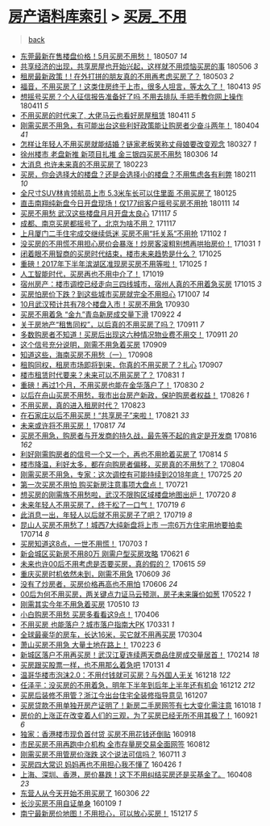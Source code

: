 [房产语料库索引](../../README.md)  > [买房_不用](买房_不用.md)
====
> [back](../README.md)

- [东莞最新在售楼盘价格！5月买房不用愁！](http://jkwz.applinzi.com/ittc/7100307237966971914.html#%E4%B8%9C%E8%8E%9E%E6%9C%80%E6%96%B0%E5%9C%A8%E5%94%AE%E6%A5%BC%E7%9B%98%E4%BB%B7%E6%A0%BC%EF%BC%815%E6%9C%88%E4%B9%B0%E6%88%BF%E4%B8%8D%E7%94%A8%E6%84%81%EF%BC%81) 180507 *14* 
- [共享经济的出现，共享房屋也开始兴起，这样就不用烦恼买房的事](http://jkwz.applinzi.com/ittc/7099671498044474385.html#%E5%85%B1%E4%BA%AB%E7%BB%8F%E6%B5%8E%E7%9A%84%E5%87%BA%E7%8E%B0%EF%BC%8C%E5%85%B1%E4%BA%AB%E6%88%BF%E5%B1%8B%E4%B9%9F%E5%BC%80%E5%A7%8B%E5%85%B4%E8%B5%B7%EF%BC%8C%E8%BF%99%E6%A0%B7%E5%B0%B1%E4%B8%8D%E7%94%A8%E7%83%A6%E6%81%BC%E4%B9%B0%E6%88%BF%E7%9A%84%E4%BA%8B) 180506 *3* 
- [租房最新政策！! 在外打拼的朋友真的不用再考虑买房了？](http://jkwz.applinzi.com/ittc/7098963667171410951.html#%E7%A7%9F%E6%88%BF%E6%9C%80%E6%96%B0%E6%94%BF%E7%AD%96%EF%BC%81%21+%E5%9C%A8%E5%A4%96%E6%89%93%E6%8B%BC%E7%9A%84%E6%9C%8B%E5%8F%8B%E7%9C%9F%E7%9A%84%E4%B8%8D%E7%94%A8%E5%86%8D%E8%80%83%E8%99%91%E4%B9%B0%E6%88%BF%E4%BA%86%EF%BC%9F) 180503 *2* 
- [福音，不用买房了！这类住房终于上市，很多人坦言，等太久了！](http://jkwz.applinzi.com/ittc/7091454251454956561.html#%E7%A6%8F%E9%9F%B3%EF%BC%8C%E4%B8%8D%E7%94%A8%E4%B9%B0%E6%88%BF%E4%BA%86%EF%BC%81%E8%BF%99%E7%B1%BB%E4%BD%8F%E6%88%BF%E7%BB%88%E4%BA%8E%E4%B8%8A%E5%B8%82%EF%BC%8C%E5%BE%88%E5%A4%9A%E4%BA%BA%E5%9D%A6%E8%A8%80%EF%BC%8C%E7%AD%89%E5%A4%AA%E4%B9%85%E4%BA%86%EF%BC%81) 180413 *95* 
- [想摇号买房？个人征信报告准备好了吗 不用去排队 手把手教你网上操作](http://jkwz.applinzi.com/ittc/7090804764940174342.html#%E6%83%B3%E6%91%87%E5%8F%B7%E4%B9%B0%E6%88%BF%EF%BC%9F%E4%B8%AA%E4%BA%BA%E5%BE%81%E4%BF%A1%E6%8A%A5%E5%91%8A%E5%87%86%E5%A4%87%E5%A5%BD%E4%BA%86%E5%90%97+%E4%B8%8D%E7%94%A8%E5%8E%BB%E6%8E%92%E9%98%9F+%E6%89%8B%E6%8A%8A%E6%89%8B%E6%95%99%E4%BD%A0%E7%BD%91%E4%B8%8A%E6%93%8D%E4%BD%9C) 180411 *5* 
- [不用买房的时代来了, 大佬马云也看好房屋租赁](http://jkwz.applinzi.com/ittc/7090663998330766346.html#%E4%B8%8D%E7%94%A8%E4%B9%B0%E6%88%BF%E7%9A%84%E6%97%B6%E4%BB%A3%E6%9D%A5%E4%BA%86%2C+%E5%A4%A7%E4%BD%AC%E9%A9%AC%E4%BA%91%E4%B9%9F%E7%9C%8B%E5%A5%BD%E6%88%BF%E5%B1%8B%E7%A7%9F%E8%B5%81) 180411 *5* 
- [刚需买房不用急，有可能出台这些利好政策能让购房者少奋斗两年！](http://jkwz.applinzi.com/ittc/7088203722327065611.html#%E5%88%9A%E9%9C%80%E4%B9%B0%E6%88%BF%E4%B8%8D%E7%94%A8%E6%80%A5%EF%BC%8C%E6%9C%89%E5%8F%AF%E8%83%BD%E5%87%BA%E5%8F%B0%E8%BF%99%E4%BA%9B%E5%88%A9%E5%A5%BD%E6%94%BF%E7%AD%96%E8%83%BD%E8%AE%A9%E8%B4%AD%E6%88%BF%E8%80%85%E5%B0%91%E5%A5%8B%E6%96%97%E4%B8%A4%E5%B9%B4%EF%BC%81) 180404 *41* 
- [怎样让年轻人不用买房就能结婚？链家老板笑称丈母娘要改变观念](http://jkwz.applinzi.com/ittc/7085087036119974919.html#%E6%80%8E%E6%A0%B7%E8%AE%A9%E5%B9%B4%E8%BD%BB%E4%BA%BA%E4%B8%8D%E7%94%A8%E4%B9%B0%E6%88%BF%E5%B0%B1%E8%83%BD%E7%BB%93%E5%A9%9A%EF%BC%9F%E9%93%BE%E5%AE%B6%E8%80%81%E6%9D%BF%E7%AC%91%E7%A7%B0%E4%B8%88%E6%AF%8D%E5%A8%98%E8%A6%81%E6%94%B9%E5%8F%98%E8%A7%82%E5%BF%B5) 180327 *1* 
- [徐州楼市 老盘新推 新项目扎堆 金三银四买房不用愁](http://jkwz.applinzi.com/ittc/7077362532631446545.html#%E5%BE%90%E5%B7%9E%E6%A5%BC%E5%B8%82+%E8%80%81%E7%9B%98%E6%96%B0%E6%8E%A8+%E6%96%B0%E9%A1%B9%E7%9B%AE%E6%89%8E%E5%A0%86+%E9%87%91%E4%B8%89%E9%93%B6%E5%9B%9B%E4%B9%B0%E6%88%BF%E4%B8%8D%E7%94%A8%E6%84%81) 180306 *14* 
- [大消息 也许未来真的不用买房了](http://jkwz.applinzi.com/ittc/7073355437858882577.html#%E5%A4%A7%E6%B6%88%E6%81%AF+%E4%B9%9F%E8%AE%B8%E6%9C%AA%E6%9D%A5%E7%9C%9F%E7%9A%84%E4%B8%8D%E7%94%A8%E4%B9%B0%E6%88%BF%E4%BA%86) 180223  
- [买房，你会选择大的楼盘？还是会选择小的楼盘？不用焦虑各有利弊](http://jkwz.applinzi.com/ittc/7068904518672974865.html#%E4%B9%B0%E6%88%BF%EF%BC%8C%E4%BD%A0%E4%BC%9A%E9%80%89%E6%8B%A9%E5%A4%A7%E7%9A%84%E6%A5%BC%E7%9B%98%EF%BC%9F%E8%BF%98%E6%98%AF%E4%BC%9A%E9%80%89%E6%8B%A9%E5%B0%8F%E7%9A%84%E6%A5%BC%E7%9B%98%EF%BC%9F%E4%B8%8D%E7%94%A8%E7%84%A6%E8%99%91%E5%90%84%E6%9C%89%E5%88%A9%E5%BC%8A) 180211 *10* 
- [全尺寸SUV林肯领航员上市 5.3米车长可以住里面 不用买房了](http://jkwz.applinzi.com/ittc/7062557182594122768.html#%E5%85%A8%E5%B0%BA%E5%AF%B8SUV%E6%9E%97%E8%82%AF%E9%A2%86%E8%88%AA%E5%91%98%E4%B8%8A%E5%B8%82+5.3%E7%B1%B3%E8%BD%A6%E9%95%BF%E5%8F%AF%E4%BB%A5%E4%BD%8F%E9%87%8C%E9%9D%A2+%E4%B8%8D%E7%94%A8%E4%B9%B0%E6%88%BF%E4%BA%86) 180125  
- [直击南翔纯新盘今日开盘现场！仅177组客户摇号买房不用抢](http://jkwz.applinzi.com/ittc/7057364495159002119.html#%E7%9B%B4%E5%87%BB%E5%8D%97%E7%BF%94%E7%BA%AF%E6%96%B0%E7%9B%98%E4%BB%8A%E6%97%A5%E5%BC%80%E7%9B%98%E7%8E%B0%E5%9C%BA%EF%BC%81%E4%BB%85177%E7%BB%84%E5%AE%A2%E6%88%B7%E6%91%87%E5%8F%B7%E4%B9%B0%E6%88%BF%E4%B8%8D%E7%94%A8%E6%8A%A2) 180111 *14* 
- [买房不用愁 武汉这些楼盘月月开盘太良心](http://jkwz.applinzi.com/ittc/7036941793109754896.html#%E4%B9%B0%E6%88%BF%E4%B8%8D%E7%94%A8%E6%84%81+%E6%AD%A6%E6%B1%89%E8%BF%99%E4%BA%9B%E6%A5%BC%E7%9B%98%E6%9C%88%E6%9C%88%E5%BC%80%E7%9B%98%E5%A4%AA%E8%89%AF%E5%BF%83) 171117 *5* 
- [成都、南京买房都摇号了，北京为啥不用？](http://jkwz.applinzi.com/ittc/7036831014544999440.html#%E6%88%90%E9%83%BD%E3%80%81%E5%8D%97%E4%BA%AC%E4%B9%B0%E6%88%BF%E9%83%BD%E6%91%87%E5%8F%B7%E4%BA%86%EF%BC%8C%E5%8C%97%E4%BA%AC%E4%B8%BA%E5%95%A5%E4%B8%8D%E7%94%A8%EF%BC%9F) 171117  
- [上月厦门二手住宅成交继续低迷 买房不用“托关系”不用抢](http://jkwz.applinzi.com/ittc/7031301485659423760.html#%E4%B8%8A%E6%9C%88%E5%8E%A6%E9%97%A8%E4%BA%8C%E6%89%8B%E4%BD%8F%E5%AE%85%E6%88%90%E4%BA%A4%E7%BB%A7%E7%BB%AD%E4%BD%8E%E8%BF%B7+%E4%B9%B0%E6%88%BF%E4%B8%8D%E7%94%A8%E2%80%9C%E6%89%98%E5%85%B3%E7%B3%BB%E2%80%9D%E4%B8%8D%E7%94%A8%E6%8A%A2) 171102 *1* 
- [没买房的不用慌不用担心房价会暴涨！炒房客滚粗别想再哄抬房价！](http://jkwz.applinzi.com/ittc/7030524612016866321.html#%E6%B2%A1%E4%B9%B0%E6%88%BF%E7%9A%84%E4%B8%8D%E7%94%A8%E6%85%8C%E4%B8%8D%E7%94%A8%E6%8B%85%E5%BF%83%E6%88%BF%E4%BB%B7%E4%BC%9A%E6%9A%B4%E6%B6%A8%EF%BC%81%E7%82%92%E6%88%BF%E5%AE%A2%E6%BB%9A%E7%B2%97%E5%88%AB%E6%83%B3%E5%86%8D%E5%93%84%E6%8A%AC%E6%88%BF%E4%BB%B7%EF%BC%81) 171031 *1* 
- [闭着眼不用智商的买房时代结束，楼市未来趋势是什么？](http://jkwz.applinzi.com/ittc/7028333839926166544.html#%E9%97%AD%E7%9D%80%E7%9C%BC%E4%B8%8D%E7%94%A8%E6%99%BA%E5%95%86%E7%9A%84%E4%B9%B0%E6%88%BF%E6%97%B6%E4%BB%A3%E7%BB%93%E6%9D%9F%EF%BC%8C%E6%A5%BC%E5%B8%82%E6%9C%AA%E6%9D%A5%E8%B6%8B%E5%8A%BF%E6%98%AF%E4%BB%80%E4%B9%88%EF%BC%9F) 171025  
- [重磅！2017年下半年滨湖区准现房买房不用等啦！](http://jkwz.applinzi.com/ittc/7028266898993710097.html#%E9%87%8D%E7%A3%85%EF%BC%812017%E5%B9%B4%E4%B8%8B%E5%8D%8A%E5%B9%B4%E6%BB%A8%E6%B9%96%E5%8C%BA%E5%87%86%E7%8E%B0%E6%88%BF%E4%B9%B0%E6%88%BF%E4%B8%8D%E7%94%A8%E7%AD%89%E5%95%A6%EF%BC%81) 171025 *1* 
- [人工智能时代，买房再也不用中介了！](http://jkwz.applinzi.com/ittc/7026183278531445776.html#%E4%BA%BA%E5%B7%A5%E6%99%BA%E8%83%BD%E6%97%B6%E4%BB%A3%EF%BC%8C%E4%B9%B0%E6%88%BF%E5%86%8D%E4%B9%9F%E4%B8%8D%E7%94%A8%E4%B8%AD%E4%BB%8B%E4%BA%86%EF%BC%81) 171019  
- [宿州房产：楼市调控已经走向三四线城市，宿州人真的不用着急买房](http://jkwz.applinzi.com/ittc/7023855613908616209.html#%E5%AE%BF%E5%B7%9E%E6%88%BF%E4%BA%A7%EF%BC%9A%E6%A5%BC%E5%B8%82%E8%B0%83%E6%8E%A7%E5%B7%B2%E7%BB%8F%E8%B5%B0%E5%90%91%E4%B8%89%E5%9B%9B%E7%BA%BF%E5%9F%8E%E5%B8%82%EF%BC%8C%E5%AE%BF%E5%B7%9E%E4%BA%BA%E7%9C%9F%E7%9A%84%E4%B8%8D%E7%94%A8%E7%9D%80%E6%80%A5%E4%B9%B0%E6%88%BF) 171015 *3* 
- [买房怕房价下跌？到这些城市买房就完全不用担心](http://jkwz.applinzi.com/ittc/7021812568979670032.html#%E4%B9%B0%E6%88%BF%E6%80%95%E6%88%BF%E4%BB%B7%E4%B8%8B%E8%B7%8C%EF%BC%9F%E5%88%B0%E8%BF%99%E4%BA%9B%E5%9F%8E%E5%B8%82%E4%B9%B0%E6%88%BF%E5%B0%B1%E5%AE%8C%E5%85%A8%E4%B8%8D%E7%94%A8%E6%8B%85%E5%BF%83) 171007 *14* 
- [10月武汉预计共有78个楼盘入市！买房不用急](http://jkwz.applinzi.com/ittc/7019031270062031889.html#10%E6%9C%88%E6%AD%A6%E6%B1%89%E9%A2%84%E8%AE%A1%E5%85%B1%E6%9C%8978%E4%B8%AA%E6%A5%BC%E7%9B%98%E5%85%A5%E5%B8%82%EF%BC%81%E4%B9%B0%E6%88%BF%E4%B8%8D%E7%94%A8%E6%80%A5) 170930  
- [买房不用着急 “金九”青岛新房成交量下滑](http://jkwz.applinzi.com/ittc/7016072422971933712.html#%E4%B9%B0%E6%88%BF%E4%B8%8D%E7%94%A8%E7%9D%80%E6%80%A5+%E2%80%9C%E9%87%91%E4%B9%9D%E2%80%9D%E9%9D%92%E5%B2%9B%E6%96%B0%E6%88%BF%E6%88%90%E4%BA%A4%E9%87%8F%E4%B8%8B%E6%BB%91) 170922 *4* 
- [关于房地产“租售同权”，以后真的不用买房了吗？](http://jkwz.applinzi.com/ittc/7012190313031140369.html#%E5%85%B3%E4%BA%8E%E6%88%BF%E5%9C%B0%E4%BA%A7%E2%80%9C%E7%A7%9F%E5%94%AE%E5%90%8C%E6%9D%83%E2%80%9D%EF%BC%8C%E4%BB%A5%E5%90%8E%E7%9C%9F%E7%9A%84%E4%B8%8D%E7%94%A8%E4%B9%B0%E6%88%BF%E4%BA%86%E5%90%97%EF%BC%9F) 170911 *7* 
- [多数购房者不知道！买房后出现这六种情况物业费不用交！](http://jkwz.applinzi.com/ittc/7012129402010469393.html#%E5%A4%9A%E6%95%B0%E8%B4%AD%E6%88%BF%E8%80%85%E4%B8%8D%E7%9F%A5%E9%81%93%EF%BC%81%E4%B9%B0%E6%88%BF%E5%90%8E%E5%87%BA%E7%8E%B0%E8%BF%99%E5%85%AD%E7%A7%8D%E6%83%85%E5%86%B5%E7%89%A9%E4%B8%9A%E8%B4%B9%E4%B8%8D%E7%94%A8%E4%BA%A4%EF%BC%81) 170911 *20* 
- [这个信号充分说明，刚需不用急着买房](http://jkwz.applinzi.com/ittc/7011381694928782097.html#%E8%BF%99%E4%B8%AA%E4%BF%A1%E5%8F%B7%E5%85%85%E5%88%86%E8%AF%B4%E6%98%8E%EF%BC%8C%E5%88%9A%E9%9C%80%E4%B8%8D%E7%94%A8%E6%80%A5%E7%9D%80%E4%B9%B0%E6%88%BF) 170909  
- [知道这些，海南买房不用愁（一）](http://jkwz.applinzi.com/ittc/7010884841120465936.html#%E7%9F%A5%E9%81%93%E8%BF%99%E4%BA%9B%EF%BC%8C%E6%B5%B7%E5%8D%97%E4%B9%B0%E6%88%BF%E4%B8%8D%E7%94%A8%E6%84%81%EF%BC%88%E4%B8%80%EF%BC%89) 170908  
- [租购同权，租房市场即将到来，你真的不用买房了？扎心](http://jkwz.applinzi.com/ittc/7010704665937970193.html#%E7%A7%9F%E8%B4%AD%E5%90%8C%E6%9D%83%EF%BC%8C%E7%A7%9F%E6%88%BF%E5%B8%82%E5%9C%BA%E5%8D%B3%E5%B0%86%E5%88%B0%E6%9D%A5%EF%BC%8C%E4%BD%A0%E7%9C%9F%E7%9A%84%E4%B8%8D%E7%94%A8%E4%B9%B0%E6%88%BF%E4%BA%86%EF%BC%9F%E6%89%8E%E5%BF%83) 170907  
- [楼市租赁时代要来？未来可以不用买房了？](http://jkwz.applinzi.com/ittc/7007976875648107536.html#%E6%A5%BC%E5%B8%82%E7%A7%9F%E8%B5%81%E6%97%B6%E4%BB%A3%E8%A6%81%E6%9D%A5%EF%BC%9F%E6%9C%AA%E6%9D%A5%E5%8F%AF%E4%BB%A5%E4%B8%8D%E7%94%A8%E4%B9%B0%E6%88%BF%E4%BA%86%EF%BC%9F) 170831 *1* 
- [重磅！再过1个月，不用买房也能在金华落户了！](http://jkwz.applinzi.com/ittc/7007628794427606033.html#%E9%87%8D%E7%A3%85%EF%BC%81%E5%86%8D%E8%BF%871%E4%B8%AA%E6%9C%88%EF%BC%8C%E4%B8%8D%E7%94%A8%E4%B9%B0%E6%88%BF%E4%B9%9F%E8%83%BD%E5%9C%A8%E9%87%91%E5%8D%8E%E8%90%BD%E6%88%B7%E4%BA%86%EF%BC%81) 170830 *2* 
- [以后在舟山买房不用愁，我市出台房产新政，保护购房者权益！](http://jkwz.applinzi.com/ittc/7006076893718381585.html#%E4%BB%A5%E5%90%8E%E5%9C%A8%E8%88%9F%E5%B1%B1%E4%B9%B0%E6%88%BF%E4%B8%8D%E7%94%A8%E6%84%81%EF%BC%8C%E6%88%91%E5%B8%82%E5%87%BA%E5%8F%B0%E6%88%BF%E4%BA%A7%E6%96%B0%E6%94%BF%EF%BC%8C%E4%BF%9D%E6%8A%A4%E8%B4%AD%E6%88%BF%E8%80%85%E6%9D%83%E7%9B%8A%EF%BC%81) 170826 *1* 
- [不用买房，真的进入租房时代？](http://jkwz.applinzi.com/ittc/7005123845357569041.html#%E4%B8%8D%E7%94%A8%E4%B9%B0%E6%88%BF%EF%BC%8C%E7%9C%9F%E7%9A%84%E8%BF%9B%E5%85%A5%E7%A7%9F%E6%88%BF%E6%97%B6%E4%BB%A3%EF%BC%9F) 170823  
- [在石家庄以后不用买房！“共享房子”来啦！](http://jkwz.applinzi.com/ittc/7004292063057937424.html#%E5%9C%A8%E7%9F%B3%E5%AE%B6%E5%BA%84%E4%BB%A5%E5%90%8E%E4%B8%8D%E7%94%A8%E4%B9%B0%E6%88%BF%EF%BC%81%E2%80%9C%E5%85%B1%E4%BA%AB%E6%88%BF%E5%AD%90%E2%80%9D%E6%9D%A5%E5%95%A6%EF%BC%81) 170821 *33* 
- [未来或许将不用买房！](http://jkwz.applinzi.com/ittc/7002791927962141713.html#%E6%9C%AA%E6%9D%A5%E6%88%96%E8%AE%B8%E5%B0%86%E4%B8%8D%E7%94%A8%E4%B9%B0%E6%88%BF%EF%BC%81) 170817 *74* 
- [买房不用急，购房者与开发商的持久战，最先等不起的肯定是开发商](http://jkwz.applinzi.com/ittc/7002134801761698833.html#%E4%B9%B0%E6%88%BF%E4%B8%8D%E7%94%A8%E6%80%A5%EF%BC%8C%E8%B4%AD%E6%88%BF%E8%80%85%E4%B8%8E%E5%BC%80%E5%8F%91%E5%95%86%E7%9A%84%E6%8C%81%E4%B9%85%E6%88%98%EF%BC%8C%E6%9C%80%E5%85%88%E7%AD%89%E4%B8%8D%E8%B5%B7%E7%9A%84%E8%82%AF%E5%AE%9A%E6%98%AF%E5%BC%80%E5%8F%91%E5%95%86) 170816 *162* 
- [利好刚需购房者的信号一个又一个，再也不用抢着买房了](http://jkwz.applinzi.com/ittc/7001774233678775312.html#%E5%88%A9%E5%A5%BD%E5%88%9A%E9%9C%80%E8%B4%AD%E6%88%BF%E8%80%85%E7%9A%84%E4%BF%A1%E5%8F%B7%E4%B8%80%E4%B8%AA%E5%8F%88%E4%B8%80%E4%B8%AA%EF%BC%8C%E5%86%8D%E4%B9%9F%E4%B8%8D%E7%94%A8%E6%8A%A2%E7%9D%80%E4%B9%B0%E6%88%BF%E4%BA%86) 170814 *5* 
- [楼市降温，利好太多，都在向购房者偏移，买房真的不用愁了？](http://jkwz.applinzi.com/ittc/6997964709339595792.html#%E6%A5%BC%E5%B8%82%E9%99%8D%E6%B8%A9%EF%BC%8C%E5%88%A9%E5%A5%BD%E5%A4%AA%E5%A4%9A%EF%BC%8C%E9%83%BD%E5%9C%A8%E5%90%91%E8%B4%AD%E6%88%BF%E8%80%85%E5%81%8F%E7%A7%BB%EF%BC%8C%E4%B9%B0%E6%88%BF%E7%9C%9F%E7%9A%84%E4%B8%8D%E7%94%A8%E6%84%81%E4%BA%86%EF%BC%9F) 170804  
- [刚需买房不用急，专家：这次调控有可能持续到2018年底！](http://jkwz.applinzi.com/ittc/6994246628549329936.html#%E5%88%9A%E9%9C%80%E4%B9%B0%E6%88%BF%E4%B8%8D%E7%94%A8%E6%80%A5%EF%BC%8C%E4%B8%93%E5%AE%B6%EF%BC%9A%E8%BF%99%E6%AC%A1%E8%B0%83%E6%8E%A7%E6%9C%89%E5%8F%AF%E8%83%BD%E6%8C%81%E7%BB%AD%E5%88%B02018%E5%B9%B4%E5%BA%95%EF%BC%81) 170725 *20* 
- [第一次买房不用怕 购买新房注意事项大盘点！](http://jkwz.applinzi.com/ittc/6992767798106129425.html#%E7%AC%AC%E4%B8%80%E6%AC%A1%E4%B9%B0%E6%88%BF%E4%B8%8D%E7%94%A8%E6%80%95+%E8%B4%AD%E4%B9%B0%E6%96%B0%E6%88%BF%E6%B3%A8%E6%84%8F%E4%BA%8B%E9%A1%B9%E5%A4%A7%E7%9B%98%E7%82%B9%EF%BC%81) 170721  
- [想买房的刚需族不用愁啦，武汉不限购区域楼盘地图出炉！](http://jkwz.applinzi.com/ittc/6992300143595226129.html#%E6%83%B3%E4%B9%B0%E6%88%BF%E7%9A%84%E5%88%9A%E9%9C%80%E6%97%8F%E4%B8%8D%E7%94%A8%E6%84%81%E5%95%A6%EF%BC%8C%E6%AD%A6%E6%B1%89%E4%B8%8D%E9%99%90%E8%B4%AD%E5%8C%BA%E5%9F%9F%E6%A5%BC%E7%9B%98%E5%9C%B0%E5%9B%BE%E5%87%BA%E7%82%89%EF%BC%81) 170720 *8* 
- [未来年轻人不用买房了，终于松了一口气！](http://jkwz.applinzi.com/ittc/6992011532203197456.html#%E6%9C%AA%E6%9D%A5%E5%B9%B4%E8%BD%BB%E4%BA%BA%E4%B8%8D%E7%94%A8%E4%B9%B0%E6%88%BF%E4%BA%86%EF%BC%8C%E7%BB%88%E4%BA%8E%E6%9D%BE%E4%BA%86%E4%B8%80%E5%8F%A3%E6%B0%94%EF%BC%81) 170719 *6* 
- [此消息一出，年轻人以后就不用买房子了吧？](http://jkwz.applinzi.com/ittc/6992006649555190801.html#%E6%AD%A4%E6%B6%88%E6%81%AF%E4%B8%80%E5%87%BA%EF%BC%8C%E5%B9%B4%E8%BD%BB%E4%BA%BA%E4%BB%A5%E5%90%8E%E5%B0%B1%E4%B8%8D%E7%94%A8%E4%B9%B0%E6%88%BF%E5%AD%90%E4%BA%86%E5%90%A7%EF%BC%9F) 170719 *8* 
- [昆山人买房不用愁了！城西7大纯新盘将上市 一宗6万方住宅用地要拍卖](http://jkwz.applinzi.com/ittc/6990103155688604689.html#%E6%98%86%E5%B1%B1%E4%BA%BA%E4%B9%B0%E6%88%BF%E4%B8%8D%E7%94%A8%E6%84%81%E4%BA%86%EF%BC%81%E5%9F%8E%E8%A5%BF7%E5%A4%A7%E7%BA%AF%E6%96%B0%E7%9B%98%E5%B0%86%E4%B8%8A%E5%B8%82+%E4%B8%80%E5%AE%976%E4%B8%87%E6%96%B9%E4%BD%8F%E5%AE%85%E7%94%A8%E5%9C%B0%E8%A6%81%E6%8B%8D%E5%8D%96) 170714 *8* 
- [买房知道这8点，一世不用慌！](http://jkwz.applinzi.com/ittc/6986137682882069509.html#%E4%B9%B0%E6%88%BF%E7%9F%A5%E9%81%93%E8%BF%998%E7%82%B9%EF%BC%8C%E4%B8%80%E4%B8%96%E4%B8%8D%E7%94%A8%E6%85%8C%EF%BC%81) 170703 *1* 
- [新会城区买新房不用80万 刚需户型买房攻略](http://jkwz.applinzi.com/ittc/6981663940017652740.html#%E6%96%B0%E4%BC%9A%E5%9F%8E%E5%8C%BA%E4%B9%B0%E6%96%B0%E6%88%BF%E4%B8%8D%E7%94%A880%E4%B8%87+%E5%88%9A%E9%9C%80%E6%88%B7%E5%9E%8B%E4%B9%B0%E6%88%BF%E6%94%BB%E7%95%A5) 170621 *6* 
- [未来也许00后不用考虑是否要买房，真的假的？](http://jkwz.applinzi.com/ittc/6979426956742231044.html#%E6%9C%AA%E6%9D%A5%E4%B9%9F%E8%AE%B800%E5%90%8E%E4%B8%8D%E7%94%A8%E8%80%83%E8%99%91%E6%98%AF%E5%90%A6%E8%A6%81%E4%B9%B0%E6%88%BF%EF%BC%8C%E7%9C%9F%E7%9A%84%E5%81%87%E7%9A%84%EF%BC%9F) 170615 *59* 
- [重庆买房时机依然未到，刚需不用急](http://jkwz.applinzi.com/ittc/6977286271041799172.html#%E9%87%8D%E5%BA%86%E4%B9%B0%E6%88%BF%E6%97%B6%E6%9C%BA%E4%BE%9D%E7%84%B6%E6%9C%AA%E5%88%B0%EF%BC%8C%E5%88%9A%E9%9C%80%E4%B8%8D%E7%94%A8%E6%80%A5) 170609 *36* 
- [没有了炒房者，买房价格再高也不用怕](http://jkwz.applinzi.com/ittc/6976049740046140420.html#%E6%B2%A1%E6%9C%89%E4%BA%86%E7%82%92%E6%88%BF%E8%80%85%EF%BC%8C%E4%B9%B0%E6%88%BF%E4%BB%B7%E6%A0%BC%E5%86%8D%E9%AB%98%E4%B9%9F%E4%B8%8D%E7%94%A8%E6%80%95) 170606 *24* 
- [00后为何不用买房，两关键点力证马云预测，房子未来廉价如葱](http://jkwz.applinzi.com/ittc/6970496635707589637.html#00%E5%90%8E%E4%B8%BA%E4%BD%95%E4%B8%8D%E7%94%A8%E4%B9%B0%E6%88%BF%EF%BC%8C%E4%B8%A4%E5%85%B3%E9%94%AE%E7%82%B9%E5%8A%9B%E8%AF%81%E9%A9%AC%E4%BA%91%E9%A2%84%E6%B5%8B%EF%BC%8C%E6%88%BF%E5%AD%90%E6%9C%AA%E6%9D%A5%E5%BB%89%E4%BB%B7%E5%A6%82%E8%91%B1) 170522 *1* 
- [刚需其实今年不用急着买房](http://jkwz.applinzi.com/ittc/6966102184583234564.html#%E5%88%9A%E9%9C%80%E5%85%B6%E5%AE%9E%E4%BB%8A%E5%B9%B4%E4%B8%8D%E7%94%A8%E6%80%A5%E7%9D%80%E4%B9%B0%E6%88%BF) 170510 *13* 
- [小白购房不用愁 买房多看看这9点！](http://jkwz.applinzi.com/ittc/6953431883890295812.html#%E5%B0%8F%E7%99%BD%E8%B4%AD%E6%88%BF%E4%B8%8D%E7%94%A8%E6%84%81+%E4%B9%B0%E6%88%BF%E5%A4%9A%E7%9C%8B%E7%9C%8B%E8%BF%999%E7%82%B9%EF%BC%81) 170406  
- [不用买房 也能落户？城市落户指南大PK](http://jkwz.applinzi.com/ittc/6951199625435415556.html#%E4%B8%8D%E7%94%A8%E4%B9%B0%E6%88%BF+%E4%B9%9F%E8%83%BD%E8%90%BD%E6%88%B7%EF%BC%9F%E5%9F%8E%E5%B8%82%E8%90%BD%E6%88%B7%E6%8C%87%E5%8D%97%E5%A4%A7PK) 170331 *1* 
- [全球最豪华的房车，长达16米，买它就不用再买房](http://jkwz.applinzi.com/ittc/6940953520361702405.html#%E5%85%A8%E7%90%83%E6%9C%80%E8%B1%AA%E5%8D%8E%E7%9A%84%E6%88%BF%E8%BD%A6%EF%BC%8C%E9%95%BF%E8%BE%BE16%E7%B1%B3%EF%BC%8C%E4%B9%B0%E5%AE%83%E5%B0%B1%E4%B8%8D%E7%94%A8%E5%86%8D%E4%B9%B0%E6%88%BF) 170304  
- [萧山买房不用急 大量土地在路上！](http://jkwz.applinzi.com/ittc/6937775287369729028.html#%E8%90%A7%E5%B1%B1%E4%B9%B0%E6%88%BF%E4%B8%8D%E7%94%A8%E6%80%A5+%E5%A4%A7%E9%87%8F%E5%9C%9F%E5%9C%B0%E5%9C%A8%E8%B7%AF%E4%B8%8A%EF%BC%81) 170223 *6* 
- [新城区落户不用再买房！武汉江夏连续两天商品住房成交量居首！](http://jkwz.applinzi.com/ittc/6934411596234490885.html#%E6%96%B0%E5%9F%8E%E5%8C%BA%E8%90%BD%E6%88%B7%E4%B8%8D%E7%94%A8%E5%86%8D%E4%B9%B0%E6%88%BF%EF%BC%81%E6%AD%A6%E6%B1%89%E6%B1%9F%E5%A4%8F%E8%BF%9E%E7%BB%AD%E4%B8%A4%E5%A4%A9%E5%95%86%E5%93%81%E4%BD%8F%E6%88%BF%E6%88%90%E4%BA%A4%E9%87%8F%E5%B1%85%E9%A6%96%EF%BC%81) 170214 *18* 
- [买房跟买股票一样，也不用那么着急吧](http://jkwz.applinzi.com/ittc/6929317378021393413.html#%E4%B9%B0%E6%88%BF%E8%B7%9F%E4%B9%B0%E8%82%A1%E7%A5%A8%E4%B8%80%E6%A0%B7%EF%BC%8C%E4%B9%9F%E4%B8%8D%E7%94%A8%E9%82%A3%E4%B9%88%E7%9D%80%E6%80%A5%E5%90%A7) 170131 *4* 
- [温哥华楼市泡沫2.0：不用付钱就可买房？与外国人无关](http://jkwz.applinzi.com/ittc/6912900724953711620.html#%E6%B8%A9%E5%93%A5%E5%8D%8E%E6%A5%BC%E5%B8%82%E6%B3%A1%E6%B2%AB2.0%EF%BC%9A%E4%B8%8D%E7%94%A8%E4%BB%98%E9%92%B1%E5%B0%B1%E5%8F%AF%E4%B9%B0%E6%88%BF%EF%BC%9F%E4%B8%8E%E5%A4%96%E5%9B%BD%E4%BA%BA%E6%97%A0%E5%85%B3) 161218 *122* 
- [任泽平：没买房的不用着急，明年下半年到后年上半年还有机会](http://jkwz.applinzi.com/ittc/6910701520684581893.html#%E4%BB%BB%E6%B3%BD%E5%B9%B3%EF%BC%9A%E6%B2%A1%E4%B9%B0%E6%88%BF%E7%9A%84%E4%B8%8D%E7%94%A8%E7%9D%80%E6%80%A5%EF%BC%8C%E6%98%8E%E5%B9%B4%E4%B8%8B%E5%8D%8A%E5%B9%B4%E5%88%B0%E5%90%8E%E5%B9%B4%E4%B8%8A%E5%8D%8A%E5%B9%B4%E8%BF%98%E6%9C%89%E6%9C%BA%E4%BC%9A) 161212 *212* 
- [买房后装修不用管？浙江今出台住宅全装修指导意见](http://jkwz.applinzi.com/ittc/6908959117489472516.html#%E4%B9%B0%E6%88%BF%E5%90%8E%E8%A3%85%E4%BF%AE%E4%B8%8D%E7%94%A8%E7%AE%A1%EF%BC%9F%E6%B5%99%E6%B1%9F%E4%BB%8A%E5%87%BA%E5%8F%B0%E4%BD%8F%E5%AE%85%E5%85%A8%E8%A3%85%E4%BF%AE%E6%8C%87%E5%AF%BC%E6%84%8F%E8%A7%81) 161207  
- [买房贷款不用单独开房产证明了！新房二手房网签有七大变化需注意](http://jkwz.applinzi.com/ittc/6890239289912198149.html#%E4%B9%B0%E6%88%BF%E8%B4%B7%E6%AC%BE%E4%B8%8D%E7%94%A8%E5%8D%95%E7%8B%AC%E5%BC%80%E6%88%BF%E4%BA%A7%E8%AF%81%E6%98%8E%E4%BA%86%EF%BC%81%E6%96%B0%E6%88%BF%E4%BA%8C%E6%89%8B%E6%88%BF%E7%BD%91%E7%AD%BE%E6%9C%89%E4%B8%83%E5%A4%A7%E5%8F%98%E5%8C%96%E9%9C%80%E6%B3%A8%E6%84%8F) 161018 *1* 
- [房价的上涨正在改变着人们的三观，为了买房已经无所不用其极了！](http://jkwz.applinzi.com/ittc/6880378459959854085.html#%E6%88%BF%E4%BB%B7%E7%9A%84%E4%B8%8A%E6%B6%A8%E6%AD%A3%E5%9C%A8%E6%94%B9%E5%8F%98%E7%9D%80%E4%BA%BA%E4%BB%AC%E7%9A%84%E4%B8%89%E8%A7%82%EF%BC%8C%E4%B8%BA%E4%BA%86%E4%B9%B0%E6%88%BF%E5%B7%B2%E7%BB%8F%E6%97%A0%E6%89%80%E4%B8%8D%E7%94%A8%E5%85%B6%E6%9E%81%E4%BA%86%EF%BC%81) 160921 *6* 
- [独家：香港楼市现负首付贷 买房不用花钱还倒贴](http://jkwz.applinzi.com/ittc/6879231531083629572.html#%E7%8B%AC%E5%AE%B6%EF%BC%9A%E9%A6%99%E6%B8%AF%E6%A5%BC%E5%B8%82%E7%8E%B0%E8%B4%9F%E9%A6%96%E4%BB%98%E8%B4%B7+%E4%B9%B0%E6%88%BF%E4%B8%8D%E7%94%A8%E8%8A%B1%E9%92%B1%E8%BF%98%E5%80%92%E8%B4%B4) 160918  
- [市民买房不用再跑中介机构 全市存量房交易全面网签](http://jkwz.applinzi.com/ittc/6865487554111079428.html#%E5%B8%82%E6%B0%91%E4%B9%B0%E6%88%BF%E4%B8%8D%E7%94%A8%E5%86%8D%E8%B7%91%E4%B8%AD%E4%BB%8B%E6%9C%BA%E6%9E%84+%E5%85%A8%E5%B8%82%E5%AD%98%E9%87%8F%E6%88%BF%E4%BA%A4%E6%98%93%E5%85%A8%E9%9D%A2%E7%BD%91%E7%AD%BE) 160812  
- [刚需买房不用管房价涨跌 这个说法可信吗？](http://jkwz.applinzi.com/ittc/6853711130484278276.html#%E5%88%9A%E9%9C%80%E4%B9%B0%E6%88%BF%E4%B8%8D%E7%94%A8%E7%AE%A1%E6%88%BF%E4%BB%B7%E6%B6%A8%E8%B7%8C+%E8%BF%99%E4%B8%AA%E8%AF%B4%E6%B3%95%E5%8F%AF%E4%BF%A1%E5%90%97%EF%BC%9F) 160711 *3* 
- [买房四大常识 妈妈再也不用担心我不懂了](http://jkwz.applinzi.com/ittc/6825444552236073989.html#%E4%B9%B0%E6%88%BF%E5%9B%9B%E5%A4%A7%E5%B8%B8%E8%AF%86+%E5%A6%88%E5%A6%88%E5%86%8D%E4%B9%9F%E4%B8%8D%E7%94%A8%E6%8B%85%E5%BF%83%E6%88%91%E4%B8%8D%E6%87%82%E4%BA%86) 160426 *1* 
- [上海、深圳、香港，房价暴跌！这下不用纠结买房还是买基金了。](http://jkwz.applinzi.com/ittc/6818634341542265860.html#%E4%B8%8A%E6%B5%B7%E3%80%81%E6%B7%B1%E5%9C%B3%E3%80%81%E9%A6%99%E6%B8%AF%EF%BC%8C%E6%88%BF%E4%BB%B7%E6%9A%B4%E8%B7%8C%EF%BC%81%E8%BF%99%E4%B8%8B%E4%B8%8D%E7%94%A8%E7%BA%A0%E7%BB%93%E4%B9%B0%E6%88%BF%E8%BF%98%E6%98%AF%E4%B9%B0%E5%9F%BA%E9%87%91%E4%BA%86%E3%80%82) 160408 *23* 
- [东营人从今天开始不用买房了](http://jkwz.applinzi.com/ittc/6806601547089708037.html#%E4%B8%9C%E8%90%A5%E4%BA%BA%E4%BB%8E%E4%BB%8A%E5%A4%A9%E5%BC%80%E5%A7%8B%E4%B8%8D%E7%94%A8%E4%B9%B0%E6%88%BF%E4%BA%86) 160306 *22* 
- [长沙买房不用自证单身](http://jkwz.applinzi.com/ittc/6785232150676898820.html#%E9%95%BF%E6%B2%99%E4%B9%B0%E6%88%BF%E4%B8%8D%E7%94%A8%E8%87%AA%E8%AF%81%E5%8D%95%E8%BA%AB) 160109 *1* 
- [南宁最新房价地图！不用担心，可以放心买房！](http://jkwz.applinzi.com/ittc/6776790231496000516.html#%E5%8D%97%E5%AE%81%E6%9C%80%E6%96%B0%E6%88%BF%E4%BB%B7%E5%9C%B0%E5%9B%BE%EF%BC%81%E4%B8%8D%E7%94%A8%E6%8B%85%E5%BF%83%EF%BC%8C%E5%8F%AF%E4%BB%A5%E6%94%BE%E5%BF%83%E4%B9%B0%E6%88%BF%EF%BC%81) 151217 *5* 

